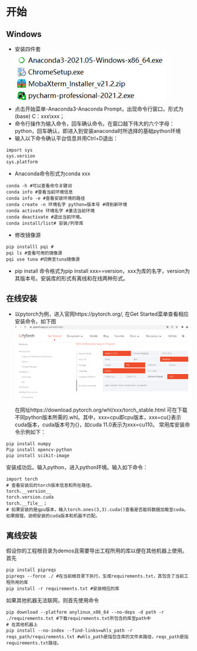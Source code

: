 # 开始
## Windows
* 安装四件套 \
![](./softwares.png) 
* 点击开始菜单-Anaconda3-Anaconda Prompt，出现命令行窗口，形式为(base)
 C：xxx\xxx；
* 命令行操作为输入命令，回车确认命令。在窗口敲下伟大的六个字母：python，回车确认，即进入到安装anaconda时所选择的基础python环境
* 输入以下命令确认平台信息并用Ctrl+D退出：
```
import sys
sys.version
sys.platform
```
* Anaconda命令形式为conda xxx
```
conda -h #可以查看命令关键词
conda info #查看当前环境信息
conda info -e #查看安装环境的路径
conda create -n 环境名字 python=版本号 #得到新环境
conda activate 环境名字 #激活当前环境
conda deactivate #退出当前环境。
conda install/list# 安装/列举库
```
* 修改镜像源
```
pip installl pqi #
pqi ls #查看可用的镜像源
pqi use tuna #切换至tuna镜像源
```
* pip install 命令格式为pip install xxx==version，xxx为库的名字，version为其版本号。安装库的形式有离线和在线两种形式。

## 在线安装
* 以pytorch为例，进入官网https://pytorch.org/, 在Get Started菜单查看相应安装命令，如下图 \
![](./pytorch_get_started.png) 

  在网址https://download.pytorch.org/whl/xxx/torch_stable.html 可在下载不同python版本所需的.whl。其中，xxx=cpu即cpu版本，xxx=cu{}表示cuda版本，cuda版本号为{}，如cuda 11.0表示为xxx=cu110。
常用库安装命令示例如下：
```
pip install numpy
Pip install opencv-python
pip install scikit-image
```

安装成功后。输入python，进入python环境。输入如下命令：
```angular2html
import torch
# 查看安装后的torch版本信息和所在路径。
torch.__version__
torch.version.cuda
torch.__file__；
# 如果安装的是gpu版本，输入torch.ones(3,3).cuda()查看是否能将数据加载至cuda。如果报错，说明安装的cuda版本和机器不匹配。
```
## 离线安装

假设你的工程根目录为demos且需要导出工程所用的库以便在其他机器上使用。首先
```angular2html
pip install pipreqs
pipreqs --force ./ #在当前根目录下执行，生成requirements.txt，其包含了当前工程所用的库
pip install -r requirements.txt #安装相应的库
```
如果其他机器无法联网，则首先使用命令
```angular2html
pip download --platform anylinux_x86_64 --no-deps -d path -r ./requirements.txt #下载requirements.txt所包含的库至path中
# 在其他机器上
pip install --no-index --find-links=whls_path -r reqs_path/requirements.txt #whls_path是指包含库的文件夹路径，reqs_path是指requirements.txt路径。
```
